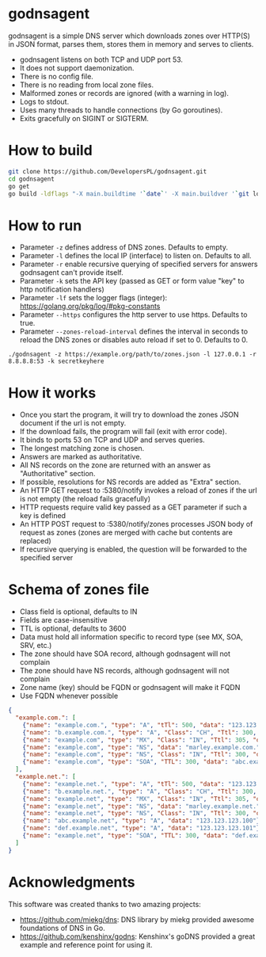 godnsagent
============
godnsagent is a simple DNS server which downloads zones over HTTP(S) in JSON format,
parses them, stores them in memory and serves to clients.

* godnsagent listens on both TCP and UDP port 53.
* It does not support daemonization.
* There is no config file.
* There is no reading from local zone files.
* Malformed zones or records are ignored (with a warning in log).
* Logs to stdout.
* Uses many threads to handle connections (by Go goroutines).
* Exits gracefully on SIGINT or SIGTERM.

How to build
============
```bash
git clone https://github.com/DevelopersPL/godnsagent.git
cd godnsagent
go get
go build -ldflags "-X main.buildtime '`date`' -X main.buildver '`git log --pretty=format:'%h' -n 1`'"
```

How to run
============
* Parameter ```-z``` defines address of DNS zones. Defaults to empty.
* Parameter ```-l``` defines the local IP (interface) to listen on. Defaults to all.
* Parameter ```-r``` enable recursive querying of specified servers for answers godnsagent can't provide itself.
* Parameter ```-k``` sets the API key (passed as GET or form value "key" to http notification handlers)
* Parameter ```-lf``` sets the logger flags (integer): https://golang.org/pkg/log/#pkg-constants
* Parameter ```--https``` configures the http server to use https. Defaults to true.
* Parameter ```--zones-reload-interval``` defines the interval in seconds to reload the DNS zones or disables auto reload if set to 0. Defaults to 0.

```
./godnsagent -z https://example.org/path/to/zones.json -l 127.0.0.1 -r 8.8.8.8:53 -k secretkeyhere
```

How it works
============
* Once you start the program, it will try to download the zones JSON document if the url is not empty.
* If the download fails, the program will fail (exit with error code).
* It binds to ports 53 on TCP and UDP and serves queries.
* The longest matching zone is chosen.
* Answers are marked as authoritative.
* All NS records on the zone are returned with an answer as "Authoritative" section.
* If possible, resolutions for NS records are added as "Extra" section.
* An HTTP GET request to :5380/notify invokes a reload of zones if the url is not empty (the reload fails gracefully)
* HTTP requests require valid key passed as a GET parameter if such a key is defined
* An HTTP POST request to :5380/notify/zones processes JSON body of request as zones (zones are merged with cache but contents are replaced)
* If recursive querying is enabled, the question will be forwarded to the specified server

Schema of zones file
============
* Class field is optional, defaults to IN
* Fields are case-insensitive
* TTL is optional, defaults to 3600
* Data must hold all information specific to record type (see MX, SOA, SRV, etc.)
* The zone should have SOA record, although godnsagent will not complain
* The zone should have NS records, although godnsagent will not complain
* Zone name (key) should be FQDN or godnsagent will make it FQDN
* Use FQDN whenever possible

```json
{
  "example.com.": [
    {"name": "example.com.", "type": "A", "tTl": 500, "data": "123.123.123.123"},
    {"name": "b.example.com.", "type": "A", "Class": "CH", "Ttl": 300, "data": "123.123.123.124"},
    {"name": "example.com", "type": "MX", "Class": "IN", "Ttl": 305, "data": "5 email.example.net."},
    {"name": "example.com", "type": "NS", "data": "marley.example.com."},
    {"name": "example.com", "type": "NS", "Class": "IN", "Ttl": 300, "data": "abc.example.com."},
    {"name": "example.com", "type": "SOA", "TTL": 300, "data": "abc.example.com. hostmaster.example.com. 1399838297 21600 3600 1814400 300"}
  ],
  "example.net.": [
    {"name": "example.net.", "type": "A", "tTl": 500, "data": "123.123.123.123"},
    {"name": "b.example.net.", "type": "A", "Class": "CH", "Ttl": 300, "data": "123.123.123.125"},
    {"name": "example.net", "type": "MX", "Class": "IN", "Ttl": 305, "data": "5 email.example.net."},
    {"name": "example.net", "type": "NS", "data": "marley.example.net."},
    {"name": "example.net", "type": "NS", "Class": "IN", "Ttl": 300, "data": "abc.example.net."},
    {"name": "abc.example.net", "type": "A", "data": "123.123.123.100"},
    {"name": "def.example.net", "type": "A", "data": "123.123.123.101"},
    {"name": "example.net", "type": "SOA", "TTL": 300, "data": "def.example.net. hostmaster.example.net. 1399838297 21600 3600 1814400 300"}
  ]
}
```

Acknowledgments
============
This software was created thanks to two amazing projects:
  * https://github.com/miekg/dns: DNS library by miekg provided awesome foundations of DNS in Go.
  * https://github.com/kenshinx/godns: Kenshinx's goDNS provided a great example and reference point for using it.
